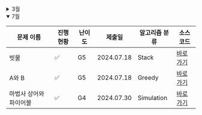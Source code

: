 <details close>
<summary>3월</summary>

| 문제 이름                | 진행 현황          | 난이도 | 제출일     | 소스코드                                                 |
| ------------------------ | ------------------ | ------ | ---------- | -------------------------------------------------------- |
| 가장 긴 펠린드롬         | :white_check_mark: | Lv.3   | 2024.03.18 | [바로가기](2024_03/Programmers_가장긴팰린드롬.cpp)       |
| 올바른 괄호              | :white_check_mark: | Lv.2   | 2024.03.17 | [바로가기](2024_03/Programmers_올바른괄호.cpp)           |
| 미로탈출                 | :white_check_mark: | Lv.2   | 2024.03.17 | [바로가기](2024_03/Programmers_미로탈출.cpp)             |
| 도넛과 막대 그래프       | :white_check_mark: | Lv.2   | 2024.03.19 | [바로가기](2024_03/Programmers_도넛과막대그래프.cpp)     |
| 혼자서 하는 틱택토       | :white_check_mark: | Lv.2   | 2024.03.19 | [바로가기](2024_03/Programmers_혼자서하는틱택토.cpp)     |
| 연속 펄스 부분 수열의 합 | :white_check_mark: | Lv.2   | 2024.03.19 | [바로가기](2024_03/Programmers_연속펄스부분수열의합.cpp) |
| 멀리 뛰기                | :white_check_mark: | Lv.2   | 2024.03.26 | [바로가기](2024_03/Programmers_멀리뛰기.cpp)             |
| 최솟값 만들기            | :white_check_mark: | Lv.2   | 2024.03.26 | [바로가기](2024_03/Programmers_최솟값만들기.cpp)         |

</details>

<details open>
<summary>7월</summary>

| 문제 이름              | 진행 현황          | 난이도 | 제출일     | 알고리즘 분류 | 소스코드                                                     |
| ---------------------- | ------------------ | ------ | ---------- | ------------- | ------------------------------------------------------------ |
| 빗물                   | :white_check_mark: | G5     | 2024.07.18 | Stack         | [바로가기](2024_07/BOJ_14719_빗물.cpp)                       |
| A와 B                  | :white_check_mark: | G5     | 2024.07.18 | Greedy        | [바로가기](2024_07/BOJ_12904_A와%20B.cpp)                    |
| 마법사 상어와 파이어볼 | :white_check_mark: | G4     | 2024.07.30 | Simulation    | [바로가기](2024_07/BOJ_20056_마법사%20상어와%20파이어볼.cpp) |

</details>

<!-- :white_large_square: :white_check_mark: -->
